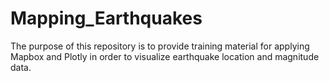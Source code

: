 # Mapping_Earthquakes
The purpose of this repository is to provide training material for applying Mapbox and Plotly in order to visualize earthquake location and magnitude data.
